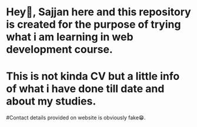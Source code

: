 # Hey👋, Sajjan here and this repository is created for the purpose of trying what i am learning in web development course.
# This is not kinda CV but a little info of what i have done till date and about my studies.
#Contact details provided on website is obviously fake😁.
